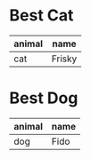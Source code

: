 # Best Cat

 | animal | name   |
 | ------ | ------ |
 | cat    | Frisky |

# Best Dog

 | animal | name |
 | ------ | ---- |
 | dog    | Fido |
